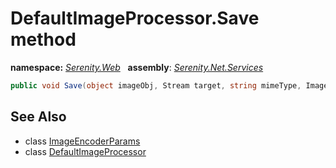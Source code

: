 # DefaultImageProcessor.Save method
**namespace:** *[Serenity.Web](../../README.md#serenity.web-namespace)*   **assembly**: *[Serenity.Net.Services](../../README.md)*

```csharp
public void Save(object imageObj, Stream target, string mimeType, ImageEncoderParams encoderParams)
```

## See Also

* class [ImageEncoderParams](../ImageEncoderParams.md)
* class [DefaultImageProcessor](../DefaultImageProcessor.md)